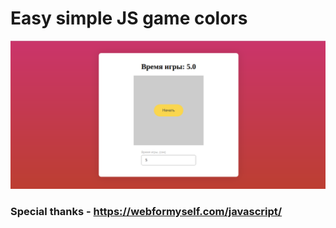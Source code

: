 # Easy simple JS game colors

![Screenshot](screenshot.png)

### Special thanks - https://webformyself.com/javascript/
